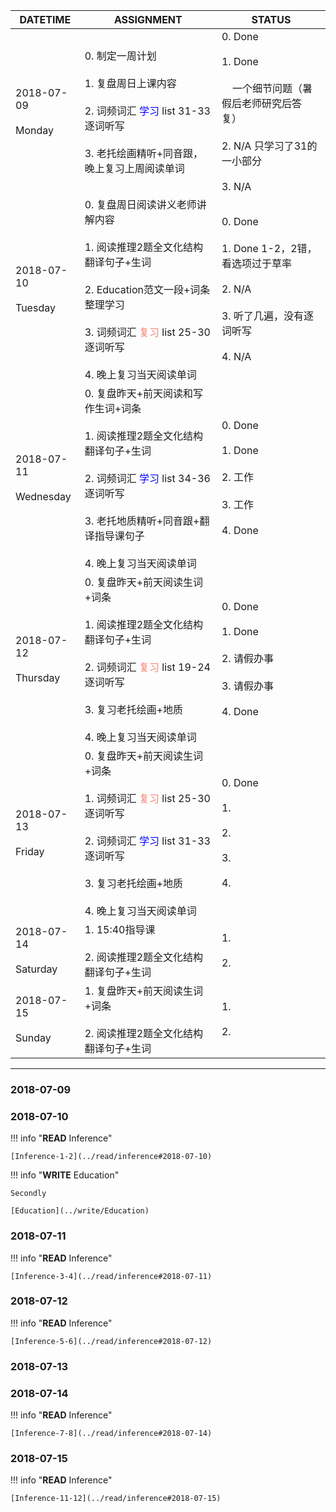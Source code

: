 DATETIME |  ASSIGNMENT | STATUS
------------ | ------------- | -------------
2018-07-09 <br><br> Monday | 0. 制定一周计划<br><br>1. 复盘周日上课内容<br><br> 2. 词频词汇 <font color='blue'>学习</font> list 31-33 逐词听写<br><br>3. 老托绘画精听+同音跟，晚上复习上周阅读单词 |  0. Done<br><br>1. Done<br><br>&nbsp;&nbsp;&nbsp;&nbsp;一个细节问题（暑假后老师研究后答复）<br><br>2. N/A 只学习了31的一小部分<br><br>3. N/A
2018-07-10 <br><br> Tuesday | 0. 复盘周日阅读讲义老师讲解内容<br><br> 1. 阅读推理2题全文化结构翻译句子+生词<br><br> 2. Education范文一段+词条整理学习<br><br>3. 词频词汇 <font color='Salmon'>复习</font> list 25-30 逐词听写<br><br>4. 晚上复习当天阅读单词 |  0. Done<br><br>1. Done 1-2，2错，看选项过于草率<br><br>2. N/A<br><br>3. 听了几遍，没有逐词听写<br><br>4. N/A
2018-07-11 <br><br> Wednesday  | 0. 复盘昨天+前天阅读和写作生词+词条<br><br>1. 阅读推理2题全文化结构翻译句子+生词<br><br> 2. 词频词汇 <font color='blue'>学习</font> list  34-36 逐词听写<br><br>3. 老托地质精听+同音跟+翻译指导课句子<br><br>4. 晚上复习当天阅读单词 |  0. Done<br><br>1. Done<br><br>2. 工作<br><br>3. 工作<br><br>4. Done
2018-07-12 <br><br> Thursday  | 0. 复盘昨天+前天阅读生词+词条<br><br>1. 阅读推理2题全文化结构翻译句子+生词<br><br> 2. 词频词汇 <font color='Salmon'>复习</font> list  19-24 逐词听写 <br><br>3.  复习老托绘画+地质<br><br>4. 晚上复习当天阅读单词 | 0. Done<br><br>1. Done<br><br>2. 请假办事<br><br>3. 请假办事<br><br>4. Done
2018-07-13 <br><br> Friday  | 0. 复盘昨天+前天阅读生词+词条 <br><br>1. 词频词汇 <font color='Salmon'>复习</font> list 25-30 逐词听写<br><br>2. 词频词汇 <font color='Blue'>学习</font> list  31-33 逐词听写<br><br>3. 复习老托绘画+地质<br><br>4. 晚上复习当天阅读单词 | 0. Done<br><br>1. <br><br>2. <br><br>3.<br><br>4. 
2018-07-14 <br><br> Saturday  | 1. 15:40指导课<br><br>2. 阅读推理2题全文化结构翻译句子+生词 | 1. <br><br>2. 
2018-07-15 <br><br> Sunday  | 1.  复盘昨天+前天阅读生词+词条<br><br>2. 阅读推理2题全文化结构翻译句子+生词 | 1. <br><br>2. 


----

### 2018-07-09

     
### 2018-07-10

!!! info "**READ** Inference"
    
    [Inference-1-2](../read/inference#2018-07-10)
    
!!! info "**WRITE** Education"

    Secondly
    
    [Education](../write/Education)
    
### 2018-07-11

!!! info "**READ** Inference"
    
    [Inference-3-4](../read/inference#2018-07-11)
    
### 2018-07-12

!!! info "**READ** Inference"
    
    [Inference-5-6](../read/inference#2018-07-12)
    
### 2018-07-13

### 2018-07-14

!!! info "**READ** Inference"
    
    [Inference-7-8](../read/inference#2018-07-14)

### 2018-07-15

!!! info "**READ** Inference"
    
    [Inference-11-12](../read/inference#2018-07-15)